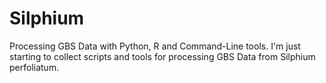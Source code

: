 # Silphium
Processing GBS Data with Python, R and Command-Line tools.
I'm just starting to collect scripts and tools for processing GBS Data from Silphium perfoliatum.

